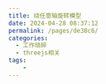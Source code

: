 ```yaml
---
title: 绕任意轴旋转模型
date: 2024-04-28 08:37:12
permalink: /pages/de38c6/
categories:
  - 工作琐碎
  - threejs相关
tags:
    -
---
```

<div id="myTest"></div>

<script>
  import * as THREE from 'three';
  import * as dat from './@js/dat.gui.js'
  import {OrbitControls} from 'three/examples/jsm/controls/OrbitControls.js'

let container,scene,perpCamera,renderer,cube

// let start = [-15,1,1]
// let end = [10,5,6]
let start = [1,2,1]
let end = [2,1,1]
let rotateMatrix = new THREE.Matrix4()
rotateMatrix.set(1,0,0,0,0,1,0,0,0,0,1,0,0,0,0,1)

let params = {
  angle: 0
}

export default {
  data() {
    return {
      gui:null
    }
  },
  beforeDestroy(){
    if(this.gui){
        this.gui.destroy()
    }
  },
  mounted() {
    var that = this
    init()
    function init() {
        container = document.getElementById('myTest')

        scene = new THREE.Scene()
        scene.background = new THREE.Color(0xffffff)

        const width =  container.clientWidth
        const height = container.clientHeight

        perpCamera = new THREE.PerspectiveCamera( 60, width/height, 1, 1000)
        perpCamera.position.set(0,0,10)
        scene.add(perpCamera)

        const directionalLight = new THREE.DirectionalLight( 0xffffff, 1 );
        directionalLight.position.set(1,1,1)
        scene.add( directionalLight );

        const directionalLight1 = new THREE.DirectionalLight( 0xffffff, 0.5 );
        directionalLight1.position.set(-1,-1,-1)
        scene.add( directionalLight1 );

        renderer = new THREE.WebGLRenderer({antialias: true})
        renderer.autoClear = false
        renderer.setPixelRatio(window.devicePixelRatio)
        renderer.setSize(width, height)
        container.appendChild(renderer.domElement)

        const controls = new OrbitControls(perpCamera, renderer.domElement)
        controls.addEventListener('change', render)

        var gui = new dat.GUI({},container)
        that.gui = gui
        gui.add(params,'angle', 0, 360)
        .onChange(function() {
            rotate()
            render()
        })

        const axesHelper = new THREE.AxesHelper( 5 );
        scene.add( axesHelper );

        // 添加测试模型进去
        addModel()

        render()
    }

    function render() {
      renderer.clear()
      renderer.render(scene,perpCamera)
    }

    function addModel() {
      const geometry = new THREE.BoxGeometry( 1, 1, 1 ); 
      const material = new THREE.MeshLambertMaterial( {color: 0x00ff00} ); 
      cube = new THREE.Mesh( geometry, material ); 
      scene.add( cube );

      // 添加旋转轴
      const material1 = new THREE.LineBasicMaterial({
        color: 0x00ffff
      });

      const points = [];
      points.push( new THREE.Vector3( start[0], start[1], start[2] ) );
      points.push( new THREE.Vector3( end[0], end[1], end[2] ) );

      const geometry1 = new THREE.BufferGeometry().setFromPoints( points );

      const line = new THREE.Line( geometry1, material1 );
      scene.add( line );

      rotate()
    }

    function rotate() {
      // 平移[-start[0], -start[1], -start[2]]
      // 然后绕 [end[0]-start[0], end[1]-start[1], end[2]-start[2]]旋转angle角度
      // 平移[start[0], start[1], start[2]]
      // 注意threejs中的matrix4是右乘
      const iMatrix = cube.matrix.clone().invert()
      cube.applyMatrix4(iMatrix)

      const px = start[0]
      const py = start[1]
      const pz = start[2]
      // 注意这里要归一化
      const vecn = new THREE.Vector3(end[0]-start[0], end[1]-start[1], end[2]-start[2]).normalize()
      const nx = vecn.x
      const ny = vecn.y
      const nz = vecn.z
    
      const matrix1 = new THREE.Matrix4()
      matrix1.makeTranslation(-px, -py, -pz)

      const matrix3 = new THREE.Matrix4()
      matrix3.makeRotationAxis(vecn, params.angle * Math.PI / 180)

      const matrix2 = new THREE.Matrix4()
      matrix2.makeTranslation(px, py, pz)

      const newMatrix = matrix2.clone().multiply(matrix3).multiply(matrix1)
      rotateMatrix = newMatrix

      cube.applyMatrix4(newMatrix)
      console.log(cube)
    }
  }
}
</script>

<style scoped>
#myTest {
  width:800px;
  height:600px;
  position: relative;
}
</style>